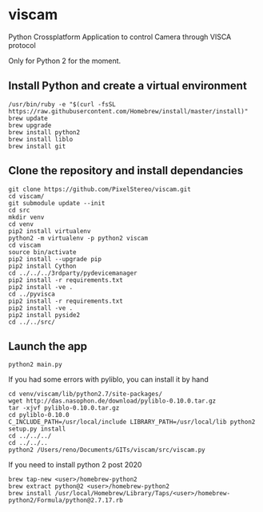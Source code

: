 # viscam
Python Crossplatform Application to control Camera through VISCA protocol

Only for Python 2 for the moment.


Install Python and create a virtual environment
---
    /usr/bin/ruby -e "$(curl -fsSL https://raw.githubusercontent.com/Homebrew/install/master/install)"
    brew update
    brew upgrade
    brew install python2
    brew install liblo
    brew install git

Clone the repository and install dependancies
---
    git clone https://github.com/PixelStereo/viscam.git
    cd viscam/
    git submodule update --init
    cd src
    mkdir venv
    cd venv
    pip2 install virtualenv
    python2 -m virtualenv -p python2 viscam
    cd viscam
    source bin/activate
    pip2 install --upgrade pip
    pip2 install Cython
    cd ../../../3rdparty/pydevicemanager
    pip2 install -r requirements.txt 
    pip2 install -ve .
    cd ../pyvisca
    pip2 install -r requirements.txt
    pip2 install -ve .
    pip2 install pyside2
    cd ../../src/

Launch the app
---
    python2 main.py


If you had some errors with pyliblo, you can install it by hand

    cd venv/viscam/lib/python2.7/site-packages/
    wget http://das.nasophon.de/download/pyliblo-0.10.0.tar.gz
    tar -xjvf pyliblo-0.10.0.tar.gz
    cd pyliblo-0.10.0
    C_INCLUDE_PATH=/usr/local/include LIBRARY_PATH=/usr/local/lib python2 setup.py install
    cd ../../../
    cd ../../..
    python2 /Users/reno/Documents/GITs/viscam/src/viscam.py 

If you need to install python 2 post 2020

    brew tap-new <user>/homebrew-python2
    brew extract python@2 <user>/homebrew-python2
    brew install /usr/local/Homebrew/Library/Taps/<user>/homebrew-python2/Formula/python@2.7.17.rb
    
